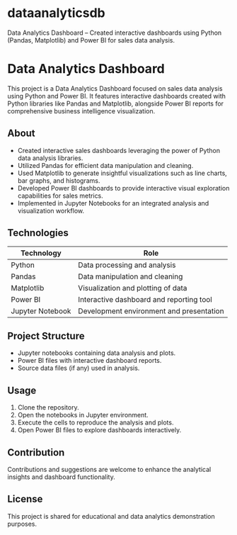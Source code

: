 # dataanalyticsdb
Data Analytics Dashboard – Created interactive dashboards using Python (Pandas, Matplotlib) and Power BI for sales data analysis.
# Data Analytics Dashboard

This project is a Data Analytics Dashboard focused on sales data analysis using Python and Power BI. It features interactive dashboards created with Python libraries like Pandas and Matplotlib, alongside Power BI reports for comprehensive business intelligence visualization.

## About

- Created interactive sales dashboards leveraging the power of Python data analysis libraries.
- Utilized Pandas for efficient data manipulation and cleaning.
- Used Matplotlib to generate insightful visualizations such as line charts, bar graphs, and histograms.
- Developed Power BI dashboards to provide interactive visual exploration capabilities for sales metrics.
- Implemented in Jupyter Notebooks for an integrated analysis and visualization workflow.

## Technologies

| Technology      | Role                                     |
|-----------------|------------------------------------------|
| Python          | Data processing and analysis              |
| Pandas          | Data manipulation and cleaning            |
| Matplotlib      | Visualization and plotting of data        |
| Power BI        | Interactive dashboard and reporting tool  |
| Jupyter Notebook| Development environment and presentation  |

## Project Structure

- Jupyter notebooks containing data analysis and plots.
- Power BI files with interactive dashboard reports.
- Source data files (if any) used in analysis.

## Usage

1. Clone the repository.
2. Open the notebooks in Jupyter environment.
3. Execute the cells to reproduce the analysis and plots.
4. Open Power BI files to explore dashboards interactively.

## Contribution

Contributions and suggestions are welcome to enhance the analytical insights and dashboard functionality.

## License

This project is shared for educational and data analytics demonstration purposes.

